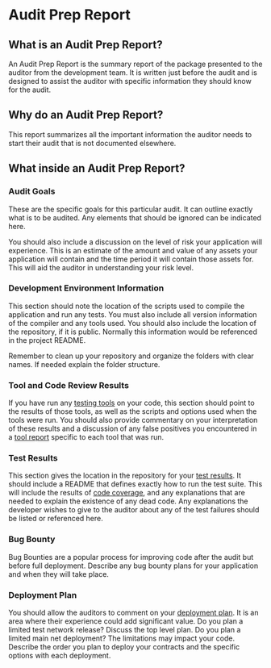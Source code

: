 # Audit Prep Report

## What is an Audit Prep Report?

An Audit Prep Report is the summary report of the package presented to the auditor from the development team.  It is written just before the audit and is designed to assist the auditor with specific information they should know for the audit.

## Why do an Audit Prep Report?

This report summarizes all the important information the auditor needs to start their audit that is not documented elsewhere.

## What inside an Audit Prep Report?

### Audit Goals

These are the specific goals for this particular audit.  It can outline exactly what is to be audited. Any elements that should be ignored can be indicated here.

You should also include a discussion on the level of risk your application will experience. This is an estimate of the amount and value of any assets your application will contain and the time period it will contain those assets for. This will aid the auditor in understanding your risk level.

### Development Environment Information

This section should note the location of the scripts used to compile the application and run any tests. You must also include all version information of the compiler and any tools used. You should also include the location of the repository, if it is public. Normally this information would be referenced in the project README.

Remember to clean up your repository and organize the folders with clear names.  If needed explain the folder structure.

### Tool and Code Review Results

If you have run any [testing tools](../tools/existing-tools.md) on your code, this section should point to the results of those tools, as well as the scripts and options used when the tools were run. You should also provide commentary on your interpretation of these results and a discussion of any false positives you encountered in a [tool report](../tools/tool-reports.md) specific to each tool that was run.

### Test Results

This section gives the location in the repository for your [test results](test-results.md). It should include a README that defines exactly how to run the test suite. This will include the results of [code coverage](), and any explanations that are needed to explain the existence of any dead code. Any explanations the developer wishes to give to the auditor about any of the test failures should be listed or referenced here.

### Bug Bounty

Bug Bounties are a popular process for improving code after the audit but before full deployment.  Describe any bug bounty plans for your application and when they will take place.

### Deployment Plan

You should allow the auditors to comment on your [deployment plan](../public-release/deployment-plan.md).  It is an area where their experience could add significant value. Do you plan a limited test network release?  Discuss the top level plan. Do you plan a limited main net deployment? The limitations may impact your code. Describe the order you plan to deploy your contracts and the specific options with each deployment.

